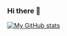 ### Hi there 👋


[![My GitHub stats](https://github-readme-stats.vercel.app/api?username=HallamSaunders)](https://github.com/anuraghazra/github-readme-stats)

<!--
**HallamSaunders/HallamSaunders** is a ✨ _special_ ✨ repository because its `README.md` (this file) appears on your GitHub profile.

Here are some ideas to get you started:

- 🔭 I’m currently working on ...
- 🌱 I’m currently learning ...
- 👯 I’m looking to collaborate on ...
- 🤔 I’m looking for help with ...
- 💬 Ask me about ...
- 📫 How to reach me: ...
- 😄 Pronouns: ...
- ⚡ Fun fact: ...
-->
